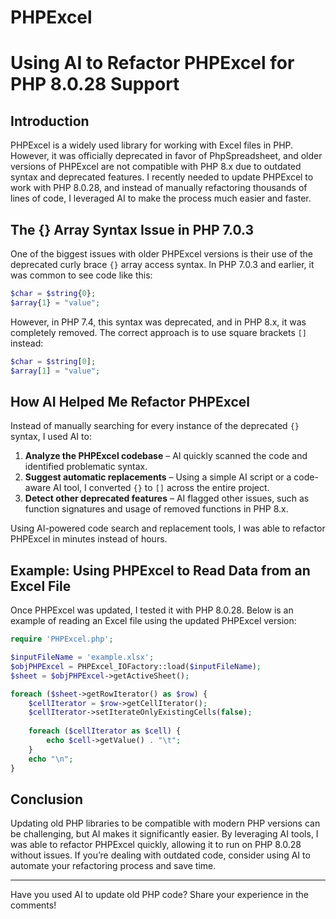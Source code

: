 # PHPExcel
# Using AI to Refactor PHPExcel for PHP 8.0.28 Support

## Introduction

PHPExcel is a widely used library for working with Excel files in PHP. However, it was officially deprecated in favor of PhpSpreadsheet, and older versions of PHPExcel are not compatible with PHP 8.x due to outdated syntax and deprecated features. I recently needed to update PHPExcel to work with PHP 8.0.28, and instead of manually refactoring thousands of lines of code, I leveraged AI to make the process much easier and faster.

## The {} Array Syntax Issue in PHP 7.0.3

One of the biggest issues with older PHPExcel versions is their use of the deprecated curly brace `{}` array access syntax. In PHP 7.0.3 and earlier, it was common to see code like this:

```php
$char = $string{0};
$array{1} = "value";
```

However, in PHP 7.4, this syntax was deprecated, and in PHP 8.x, it was completely removed. The correct approach is to use square brackets `[]` instead:

```php
$char = $string[0];
$array[1] = "value";
```

## How AI Helped Me Refactor PHPExcel

Instead of manually searching for every instance of the deprecated `{}` syntax, I used AI to:

1. **Analyze the PHPExcel codebase** – AI quickly scanned the code and identified problematic syntax.
2. **Suggest automatic replacements** – Using a simple AI script or a code-aware AI tool, I converted `{}` to `[]` across the entire project.
3. **Detect other deprecated features** – AI flagged other issues, such as function signatures and usage of removed functions in PHP 8.x.

Using AI-powered code search and replacement tools, I was able to refactor PHPExcel in minutes instead of hours.

## Example: Using PHPExcel to Read Data from an Excel File

Once PHPExcel was updated, I tested it with PHP 8.0.28. Below is an example of reading an Excel file using the updated PHPExcel version:

```php
require 'PHPExcel.php';

$inputFileName = 'example.xlsx';
$objPHPExcel = PHPExcel_IOFactory::load($inputFileName);
$sheet = $objPHPExcel->getActiveSheet();

foreach ($sheet->getRowIterator() as $row) {
    $cellIterator = $row->getCellIterator();
    $cellIterator->setIterateOnlyExistingCells(false);
    
    foreach ($cellIterator as $cell) {
        echo $cell->getValue() . "\t";
    }
    echo "\n";
}
```

## Conclusion

Updating old PHP libraries to be compatible with modern PHP versions can be challenging, but AI makes it significantly easier. By leveraging AI tools, I was able to refactor PHPExcel quickly, allowing it to run on PHP 8.0.28 without issues. If you’re dealing with outdated code, consider using AI to automate your refactoring process and save time.

---

Have you used AI to update old PHP code? Share your experience in the comments!

